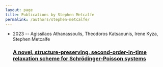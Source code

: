 ```yaml
---
layout: page
title: Publications by Stephen Metcalfe
permalink: /authors/stephen-metcalfe/
---
```


<ul class="post-list">
<li><span class='post-meta'>2023 -- Agissilaos Athanassoulis, Theodoros Katsaounis, Irene Kyza, Stephen Metcalfe</span><h3><a class='post-link' href='../../a-novel-structure-preserving-second-order-in-time-relaxation-scheme-for-schrodinger-poisson-systems'>A novel, structure-preserving, second-order-in-time relaxation scheme for Schrödinger-Poisson systems</a></h3></li>

</ul>
